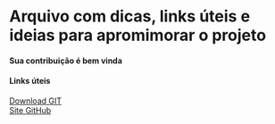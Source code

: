 # Arquivo com dicas, links úteis e ideias para apromimorar o projeto

#### Sua contribuição é bem vinda

#### Links úteis
[Download GIT](https://git-scm.com/downloads)<br>
[Site GitHub](github.com)
